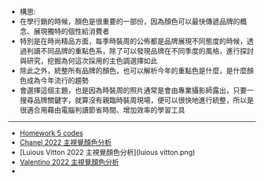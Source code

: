 * 構思:
* 在學行銷的時候，顏色是很重要的一部份，因為顏色可以最快傳遞品牌的概念、展現獨特的個性給消費者
* 特別是在時尚精品方面，每季時裝周的公佈都是品牌展現不同態度的時候，透過判讀不同品牌的重點色系，除了可以發現品牌在不同季度的風格，進行探討與研究，挖掘為何這次採用的主色調選擇如此
* 除此之外，統整所有品牌的顏色，也可以解析今年的重點色是什麼，是什麼顏色成為今年流行的趨勢
* 會選擇這個主題，也是因為時裝周的照片通常是會由專業攝影師露出，只要一搜尋品牌關鍵字，就算沒有親臨時裝周現場，便可以很快地進行統整，所以是很適合用藉由電腦判讀節省時間、增加效率的學習工具
-----
* [Homework 5 codes](https://github.com/HsinYu-W/LAT/blob/main/HW5/main.js)
* [Chanel 2022 主視覺顏色分析](chanel.png)
* [Luious Vitton 2022 主視覺顏色分析](luious vitton.png)
* [Valentino 2022 主視覺顏色分析](valentino.png)
* 
